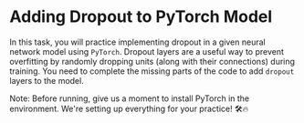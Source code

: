 # Adding Dropout to PyTorch Model

In this task, you will practice implementing dropout in a given neural network model using `PyTorch`. Dropout layers are a useful way to prevent overfitting by randomly dropping units (along with their connections) during training. You need to complete the missing parts of the code to add `dropout` layers to the model.

Note: Before running, give us a moment to install PyTorch in the environment. We're setting up everything for your practice! 🛠️🔥